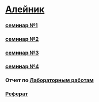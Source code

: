 # [Алейник](https://github.com/TriplG)

### [семинар №1](https://github.com/TriplG/PIS/wiki/Семинар-1)

### [семинар №2](https://github.com/TriplG/PIS/wiki/Семинар-2)

### [семинар №3](https://github.com/TriplG/PIS/wiki/Семинар-3)

### [семинар №4](https://github.com/TriplG/PIS/wiki/Семинар-4)

### Отчет по [Лабораторным работам](https://github.com/TriplG/PIS/wiki/Отчет-по-лабораторным-работам)

### [Реферат]()
